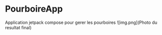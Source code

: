 # PourboireApp
Application jetpack compose pour gerer les pourboires
![img.png](Photo du resultat final)
